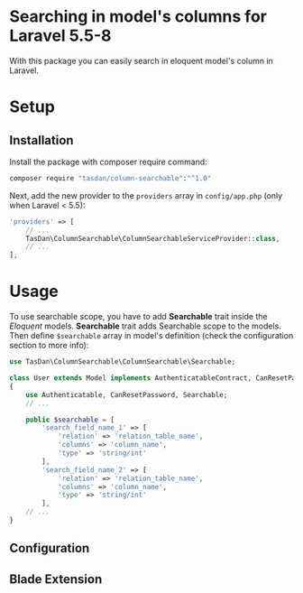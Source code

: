 # Searching in model's columns for Laravel 5.5-8

With this package you can easily search in eloquent model's column in Laravel.

# Setup

## Installation

Install the package with composer require command:
```sh
composer require "tasdan/column-searchable":"^1.0"
```

Next, add the new provider to the `providers` array in `config/app.php` (only when Laravel < 5.5):
```php
'providers' => [
    // ...
    TasDan\ColumnSearchable\ColumnSearchableServiceProvider::class,
    // ...
],
```

# Usage
To use searchable scope, you have to add **Searchable** trait inside the *Eloquent* models. 
**Searchable** trait adds Searchable scope to the models.
Then define `$searchable` array in model's definition (check the configuration section to more info):

```php
use TasDan\ColumnSearchable\ColumnSearchable\Searchable;

class User extends Model implements AuthenticatableContract, CanResetPasswordContract
{
    use Authenticatable, CanResetPassword, Searchable;
    // ...

    public $searchable = [
        'search_field_name_1' => [
            'relation' => 'relation_table_name',
            'columns' => 'column_name',
            'type' => 'string/int'
        ],
        'search_field_name_2' => [
            'relation' => 'relation_table_name',
            'columns' => 'column_name',
            'type' => 'string/int'
        ],
    // ...
}
```

## Configuration


## Blade Extension
